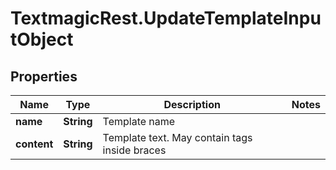 # TextmagicRest.UpdateTemplateInputObject

## Properties
Name | Type | Description | Notes
------------ | ------------- | ------------- | -------------
**name** | **String** | Template name | 
**content** | **String** | Template text. May contain tags inside braces | 


